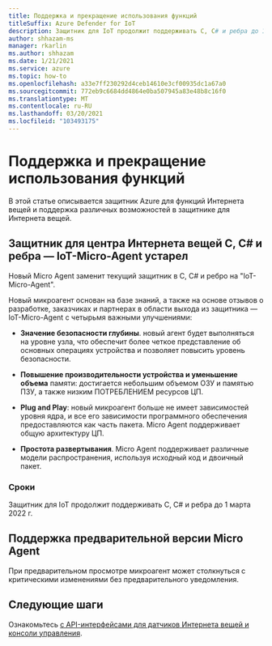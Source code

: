 ```yaml
---
title: Поддержка и прекращение использования функций
titleSuffix: Azure Defender for IoT
description: Защитник для IoT продолжит поддерживать C, C# и ребра до 1 марта 2022 г.
author: shhazam-ms
manager: rkarlin
ms.author: shhazam
ms.date: 1/21/2021
ms.service: azure
ms.topic: how-to
ms.openlocfilehash: a33e7ff230292d4ceb14610e3cf00935dc1a67a0
ms.sourcegitcommit: 772eb9c6684dd4864e0ba507945a83e48b8c16f0
ms.translationtype: MT
ms.contentlocale: ru-RU
ms.lasthandoff: 03/20/2021
ms.locfileid: "103493175"
---
```

# <a name="feature-support-and-retirement"></a>Поддержка и прекращение использования функций

В этой статье описывается защитник Azure для функций Интернета вещей и поддержка различных возможностей в защитнике для Интернета вещей.

## <a name="defender-for-iot-c-c-and-edge-defender-iot-micro-agent-deprecation"></a>Защитник для центра Интернета вещей C, C# и ребра — IoT-Micro-Agent устарел

Новый Micro Agent заменит текущий защитник в C, C# и ребро на "IoT-Micro-Agent".  

Новый микроагент основан на базе знаний, а также на основе отзывов о разработке, заказчиках и партнерах в области выхода из защитника — IoT-Micro-Agent с четырьмя важными улучшениями: 

- **Значение безопасности глубины**. новый агент будет выполняться на уровне узла, что обеспечит более четкое представление об основных операциях устройства и позволяет повысить уровень безопасности.

- **Повышение производительности устройства и уменьшение объема** памяти: достигается небольшим объемом ОЗУ и памятью ПЗУ, а также низким ПОТРЕБЛЕНИЕМ ресурсов ЦП.  

- **Plug and Play**: новый микроагент больше не имеет зависимостей уровня ядра, и все его зависимости программного обеспечения предоставляются как часть пакета. Micro Agent поддерживает общую архитектуру ЦП.

- **Простота развертывания**. Micro Agent поддерживает различные модели распространения, используя исходный код и двоичный пакет. 

### <a name="timeline"></a>Сроки 

Защитник для IoT продолжит поддерживать C, C# и ребра до 1 марта 2022 г. 

## <a name="micro-agent-preview-support"></a>Поддержка предварительной версии Micro Agent

При предварительном просмотре микроагент может столкнуться с критическими изменениями без предварительного уведомления.

## <a name="next-steps"></a>Следующие шаги

Ознакомьтесь [с API-интерфейсами для датчиков Интернета вещей и консоли управления](references-work-with-defender-for-iot-apis.md).